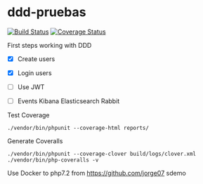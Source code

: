 # ddd-pruebas
[![Build Status](https://travis-ci.org/chuajose/ddd-pruebas.png?branch=master)](https://travis-ci.org/chuajose/ddd-pruebas)
[![Coverage Status](https://coveralls.io/repos/github/chuajose/ddd-pruebas/badge.svg?branch=master)](https://coveralls.io/github/chuajose/ddd-pruebas?branch=master)

First steps working with DDD

- [x] Create users
- [x] Login users
- [ ] Use JWT
- [ ] Events Kibana Elasticsearch Rabbit



Test Coverage
```
./vendor/bin/phpunit --coverage-html reports/
```


Generate Coveralls
```
./vendor/bin/phpunit --coverage-clover build/logs/clover.xml
./vendor/bin/php-coveralls -v
```
Use Docker to php7.2 from https://github.com/jorge07
sdemo

